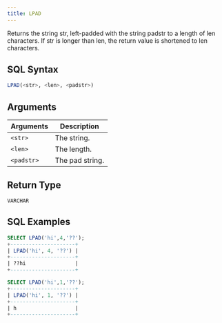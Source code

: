 ```yaml
---
title: LPAD
---
```


Returns the string str, left-padded with the string padstr to a length of len characters.
If str is longer than len, the return value is shortened to len characters.

## SQL Syntax

```sql
LPAD(<str>, <len>, <padstr>)
```

## Arguments

| Arguments  | Description     |
|------------|-----------------|
| `<str>`    | The string.     |
| `<len>`    | The length.     |
| `<padstr>` | The pad string. |

## Return Type

`VARCHAR`

## SQL Examples

```sql
SELECT LPAD('hi',4,'??');
+---------------------+
| LPAD('hi', 4, '??') |
+---------------------+
| ??hi                |
+---------------------+

SELECT LPAD('hi',1,'??');
+---------------------+
| LPAD('hi', 1, '??') |
+---------------------+
| h                   |
+---------------------+
```
